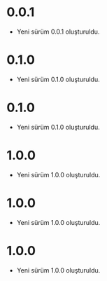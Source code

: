 
# 0.0.1

- Yeni sürüm 0.0.1 oluşturuldu.

# 0.1.0

- Yeni sürüm 0.1.0 oluşturuldu.

# 0.1.0

- Yeni sürüm 0.1.0 oluşturuldu.

# 1.0.0

- Yeni sürüm 1.0.0 oluşturuldu.

# 1.0.0

- Yeni sürüm 1.0.0 oluşturuldu.

# 1.0.0

- Yeni sürüm 1.0.0 oluşturuldu.
